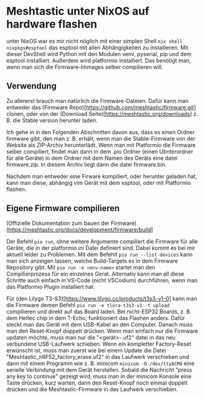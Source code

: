 # Meshtastic unter NixOS auf hardware flashen
unter NixOS war es mir nicht nöglich mit einer simplen Shell `nix shell nixpkgs#esptool` das esptool mit allen Abhängigkeiten zu installieren. Mit dieser DevShell wird Python mit den Modulen venv, pyserial, pip und dem esptool installiert. Außerdem wird platformio installiert. Das benötigt man, wenn man sich die Firmware-Immages selber compilieren will.

## Verwendung
Zu allererst brauch man natürlich die Firmware-Dateien. Dafür kann man entweder das (Firmware Repo)[https://github.com/meshtastic/firmware.git] clonen, oder von der (Download Seite)[https://meshtastic.org/downloads] z. B. die Stable version herunter laden.

Ich gehe in in den Folgenden Abschnitten davon aus, dass es einen Ordner firmware gibt, den man z. B. erhält, wenn man die Stable-Firmware von der Website als ZIP-Archiv herunterlädt. Wenn man mit Platformio die Firmware selber compiliert, findet man dann in dem .pio Ordner (einen Ubnterordner für alle Geräte) in dem Ordner mit dem Namen des Geräts eine datei firmware.zip. In diesem Archiv liegt dann die datei firmware.bin.

Nachdem man entweder eine Firware kompiliert, oder herunter geladen hat, kann man diese, abhängig vim Gerät mit dem esptool, oder mit Platformio flashen.

## Eigene Firmware compilieren
(Offizielle Dokumentation zum bauen der Firmware)[https://meshtastic.org/docs/development/firmware/build]

Der Befehl `pio run`, ohne weitere Argumente compiliert die Firmware für alle Geräte, die in der platformio.ini Datei definiert sind. Dabei kommt es bei mir aktuell leider zu Problemen.
Mit dem Befehlt `pio run --list-devices` kann man sich anzeigen lassen, welche Build-Targets es in dem Firmware Repository gibt. Mit `pio run -e <env-name>` startet man den Compilierprozess für ein einzelnes Gerat. Alternativ kann man all diese Schritte auch einfach in VS-Code (nicht VSCodium) durchführen, wenn man das Platformio Plugin installiert hat. 

Für (den Lilygo T3-S3)[https://www.lilygo.cc/products/t3s3-v1-0] kann man die Firmware demen Befehl `pio run -e tlora-t3s3-v1 -t upload` compilieren und direkt auf das Board laden. Bei nicht-ESP32 Boards, z. B. dem Heltec chip in dem T-Echo, funktioniert das Flashen anders. Dafür steckt man das Gerät mit dem USB-Kabel an den Computer. Danach muss man den Reset-Knopf doppelt drücken. Wenn man einfach nur die Firmware updaten möchte, muss man nur die "<gerät>-<version>.uf2" datei in das neu verbundene USB-Laufwerk schieben. Wenn ein kompletter Factory-Reset erwünscht ist, muss man zuerst wie bei einem Update die Datei "Meshtastic_nRF52_factory_erase.uf2" in das Laufwerk verschieben und dann mit einem Programm wie z. B. minicom `minicom -D /dev/ttyACM0` eine serielle Verbindung mit dem Gerät herstellen. Sobald die Nachricht "press any key to continue" gezeigt wird, muss man in der minicom Konsole eine Taste drücken, kurz warten, dann den Reset-Knopf noch einmal doppelt drücken und die Meshtastic-Firmware in das Laufwerk verschieben.
